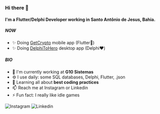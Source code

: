 ### Hi there 👋

#### I'm a Flutter/Delphi Developer working in Santo Antônio de Jesus, Bahia.

##### NOW

- ✨ Doing [GetCrypto](https://github.com/sklorde/getCrypto) mobile app (Flutter💙)
- ✨ Doing [DelphiToHero](https://github.com/sklorde/DelphiToHero) desktop app (Delphi❤️)

##### BIO

- 🏢 I'm currently working at **G10 Sistemas**
- ⚙️ I use daily: some SQL databases, Delphi, Flutter, .json
- 🌱 Learning all about **best coding practices**
- 📫 Reach me at Instagram or Linkedin
- ⚡️ Fun fact: I really like idle games

![Instagram](https://img.shields.io/badge/Follow-Instagram-important?style=for-the-badge&logo=Instagram&logoColor=important&logoWidth=15)
![Linkedin](https://img.shields.io/badge/See-Linkedin-blue?style=for-the-badge&logo=Linkedin&logoColor=blue&logoWidth=15)
